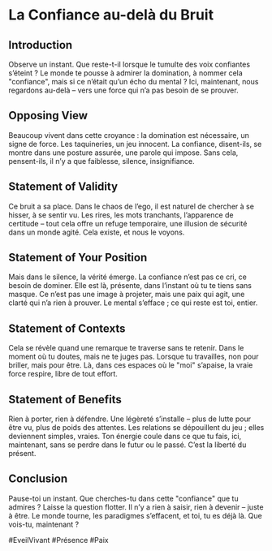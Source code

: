 # La Confiance au-delà du Bruit  

## Introduction  
Observe un instant. Que reste-t-il lorsque le tumulte des voix confiantes s’éteint ? Le monde te pousse à admirer la domination, à nommer cela "confiance", mais si ce n’était qu’un écho du mental ? Ici, maintenant, nous regardons au-delà – vers une force qui n’a pas besoin de se prouver.

## Opposing View  
Beaucoup vivent dans cette croyance : la domination est nécessaire, un signe de force. Les taquineries, un jeu innocent. La confiance, disent-ils, se montre dans une posture assurée, une parole qui impose. Sans cela, pensent-ils, il n’y a que faiblesse, silence, insignifiance.

## Statement of Validity  
Ce bruit a sa place. Dans le chaos de l’ego, il est naturel de chercher à se hisser, à se sentir vu. Les rires, les mots tranchants, l’apparence de certitude – tout cela offre un refuge temporaire, une illusion de sécurité dans un monde agité. Cela existe, et nous le voyons.

## Statement of Your Position  
Mais dans le silence, la vérité émerge. La confiance n’est pas ce cri, ce besoin de dominer. Elle est là, présente, dans l’instant où tu te tiens sans masque. Ce n’est pas une image à projeter, mais une paix qui agit, une clarté qui n’a rien à prouver. Le mental s’efface ; ce qui reste est toi, entier.

## Statement of Contexts  
Cela se révèle quand une remarque te traverse sans te retenir. Dans le moment où tu doutes, mais ne te juges pas. Lorsque tu travailles, non pour briller, mais pour être. Là, dans ces espaces où le "moi" s’apaise, la vraie force respire, libre de tout effort.

## Statement of Benefits  
Rien à porter, rien à défendre. Une légèreté s’installe – plus de lutte pour être vu, plus de poids des attentes. Les relations se dépouillent du jeu ; elles deviennent simples, vraies. Ton énergie coule dans ce que tu fais, ici, maintenant, sans se perdre dans le futur ou le passé. C’est la liberté du présent.

## Conclusion  
Pause-toi un instant. Que cherches-tu dans cette "confiance" que tu admires ? Laisse la question flotter. Il n’y a rien à saisir, rien à devenir – juste à être. Le monde tourne, les paradigmes s’effacent, et toi, tu es déjà là. Que vois-tu, maintenant ?

#EveilVivant #Présence #Paix